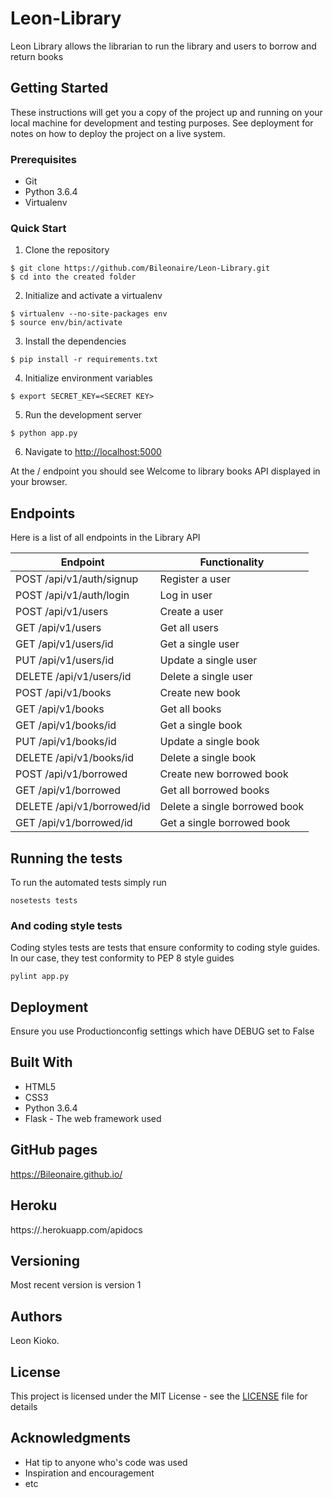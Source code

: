 # Leon-Library
Leon Library allows the librarian to run the library and users to borrow and return books

## Getting Started

These instructions will get you a copy of the project up and running on your local machine for development and testing purposes. See deployment for notes on how to deploy the project on a live system.

### Prerequisites

* Git
* Python 3.6.4
* Virtualenv

### Quick Start

1. Clone the repository

```
$ git clone https://github.com/Bileonaire/Leon-Library.git
$ cd into the created folder
```
  
2. Initialize and activate a virtualenv

```
$ virtualenv --no-site-packages env
$ source env/bin/activate
```

3. Install the dependencies

```
$ pip install -r requirements.txt
```

4. Initialize environment variables

```
$ export SECRET_KEY=<SECRET KEY>
```

5. Run the development server

```
$ python app.py
```

6. Navigate to [http://localhost:5000](http://localhost:5000)

At the / endpoint you should see Welcome to library books API displayed in your browser.

## Endpoints

Here is a list of all endpoints in the Library API

Endpoint | Functionality 
------------ | -------------
POST   /api/v1/auth/signup | Register a user
POST   /api/v1/auth/login | Log in user
POST   /api/v1/users | Create a user
GET    /api/v1/users | Get all users
GET   /api/v1/users/id | Get a single user
PUT  /api/v1/users/id | Update a single user
DELETE   /api/v1/users/id | Delete a single user
POST   /api/v1/books | Create new book
GET   /api/v1/books | Get all books
GET   /api/v1/books/id | Get a single book
PUT   /api/v1/books/id | Update a single book
DELETE   /api/v1/books/id | Delete a single book
POST   /api/v1/borrowed | Create new borrowed book
GET   /api/v1/borrowed | Get all borrowed books
DELETE   /api/v1/borrowed/id | Delete a single borrowed book
GET   /api/v1/borrowed/id | Get a single borrowed book

## Running the tests

To run the automated tests simply run

```
nosetests tests
```

### And coding style tests

Coding styles tests are tests that ensure conformity to coding style guides. In our case, they test conformity to
PEP 8 style guides

```
pylint app.py
```

## Deployment

Ensure you use Productionconfig settings which have DEBUG set to False

## Built With

* HTML5
* CSS3
* Python 3.6.4
* Flask - The web framework used

## GitHub pages

https://Bileonaire.github.io/

## Heroku

https://.herokuapp.com/apidocs

## Versioning

Most recent version is version 1

## Authors

Leon Kioko.

## License

This project is licensed under the MIT License - see the [LICENSE](LICENSE) file for details

## Acknowledgments

* Hat tip to anyone who's code was used
* Inspiration and encouragement
* etc

